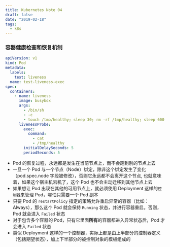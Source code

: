 ```yaml
---
title: Kubernetes Note 04
draft: false
date: "2019-02-18"
tags:
  - k8s
---
```


### 容器健康检查和恢复机制

```yaml
apiVersion: v1
kind: Pod
metadata:
  labels:
    test: liveness
  name: test-liveness-exec
spec:
  containers:
    - name: liveness
      image: busybox
      args:
        - /bin/sh
        - -c
        - touch /tmp/healthy; sleep 30; rm -rf /tmp/healthy; sleep 600
      livenessProbe:
        exec:
          command:
            - cat
            - /tmp/healthy
        initialDelaySeconds: 5
        periodSeconds: 5
```

- Pod 的恢复过程，永远都是发生在当前节点上，而不会跑到别的节点上去
- 一旦一个 Pod 与一个节点（Node）绑定，除非这个绑定发生了变化（pod.spec.node 字段被修改），否则它永远都不会离开这个节点, 也就意味着，如果这个宿主机宕机了，这个 Pod 也不会主动迁移到其他节点上去
- 如果想让 Pod 出现在其他的可用节点上，就必须使用 Deployment 这样的`控制器`来管理 Pod，哪怕只需要一个 Pod 副本
- 只要 Pod 的 `restartPolicy` 指定的策略允许重启异常的容器（比如：Always），那么这个 Pod 就会保持 `Running` 状态，并进行容器重启。否则，Pod 就会进入 `Failed` 状态
- 对于包含多个容器的 Pod，只有它里面**所有**的容器都进入异常状态后，Pod 才会进入 `Failed` 状态
- 类似 Deployment 这样的一个控制器，实际上都是由上半部分的控制器定义（包括期望状态），加上下半部分的被控制对象的模板组成的
